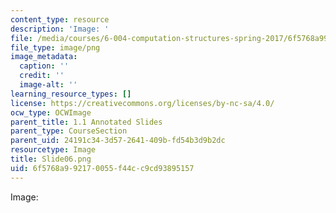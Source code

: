 ```yaml
---
content_type: resource
description: 'Image: '
file: /media/courses/6-004-computation-structures-spring-2017/6f5768a992170055f44cc9cd93895157_Slide06.png
file_type: image/png
image_metadata:
  caption: ''
  credit: ''
  image-alt: ''
learning_resource_types: []
license: https://creativecommons.org/licenses/by-nc-sa/4.0/
ocw_type: OCWImage
parent_title: 1.1 Annotated Slides
parent_type: CourseSection
parent_uid: 24191c34-3d57-2641-409b-fd54b3d9b2dc
resourcetype: Image
title: Slide06.png
uid: 6f5768a9-9217-0055-f44c-c9cd93895157
---
```

Image: 